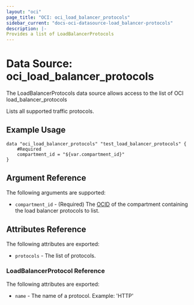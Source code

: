 ```yaml
---
layout: "oci"
page_title: "OCI: oci_load_balancer_protocols"
sidebar_current: "docs-oci-datasource-load_balancer-protocols"
description: |-
Provides a list of LoadBalancerProtocols
---
```

# Data Source: oci_load_balancer_protocols
The LoadBalancerProtocols data source allows access to the list of OCI load_balancer_protocols

Lists all supported traffic protocols.

## Example Usage

```hcl
data "oci_load_balancer_protocols" "test_load_balancer_protocols" {
	#Required
	compartment_id = "${var.compartment_id}"
}
```

## Argument Reference

The following arguments are supported:

* `compartment_id` - (Required) The [OCID](https://docs.us-phoenix-1.oraclecloud.com/Content/General/Concepts/identifiers.htm) of the compartment containing the load balancer protocols to list.


## Attributes Reference

The following attributes are exported:

* `protocols` - The list of protocols.

### LoadBalancerProtocol Reference

The following attributes are exported:

* `name` - The name of a protocol.  Example: 'HTTP' 


